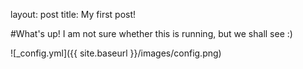 layout: post
title: My first post!

#What's up!
I am not sure whether this is running, but we shall see :)

![_config.yml]({{ site.baseurl }}/images/config.png)

